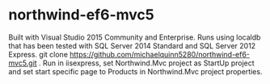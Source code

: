 # northwind-ef6-mvc5

Built with Visual Studio 2015 Community and Enterprise.  Runs using localdb that has been tested with SQL Server 2014 Standard and SQL Server 2012 Express.  git clone https://github.com/michaelquinn5280/northwind-ef6-mvc5.git .  Run in iisexpress, set Northwind.Mvc project as StartUp project and set start specific page to Products in Northwind.Mvc project properties.
